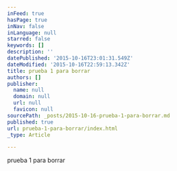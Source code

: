 ```yaml
---
inFeed: true
hasPage: true
inNav: false
inLanguage: null
starred: false
keywords: []
description: ''
datePublished: '2015-10-16T23:01:31.549Z'
dateModified: '2015-10-16T22:59:13.342Z'
title: prueba 1 para borrar
authors: []
publisher:
  name: null
  domain: null
  url: null
  favicon: null
sourcePath: _posts/2015-10-16-prueba-1-para-borrar.md
published: true
url: prueba-1-para-borrar/index.html
_type: Article

---
```

prueba 1 para borrar